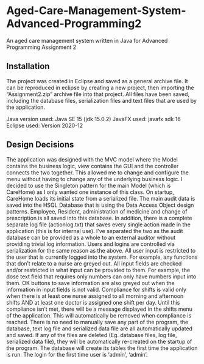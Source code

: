 # Aged-Care-Management-System-Advanced-Programming2
An aged care management system written in Java for Advanced Programming Assignment 2

## Installation
The project was created in Eclipse and saved as a general archive file. 
It can be reproduced in eclipse by creating a new project, then importing the “Assignment2.zip” archive file into that project. All files have been saved, including the database files, serialization files and text files that are used by the application. 

Java version used: Java SE 15 (jdk 15.0.2)
JavaFX used: javafx sdk 16
Eclipse used: Version 2020-12

## Design Decisions
The application was designed with the MVC model where the Model contains the business logic, view contains the GUI and the controller connects the two together. This allowed me to change and configure the menu without having to change any of the underlying business logic.
I decided to use the Singleton pattern for the main Model (which is CareHome) as I only wanted one instance of this class. On startup, CareHome loads its initial state from a serialized file. 
The main audit data is saved into the HSQL Database that is using the Data Access Object design patterns. Employee, Resident, administration of medicine and change of prescription is all saved into this database. In addition, there is a complete separate log file (actionlog.txt) that saves every single action made in the application (this is for internal use). I’ve separated the two as the audit database can be provided as a whole to an external auditor without providing trivial log information. Users and logins are controlled via serialization for the same reason as the above. 
All user input is restricted to the user that is currently logged into the system. For example, any functions that don’t relate to a nurse are greyed out. 
All input fields are checked and/or restricted in what input can be provided to them. For example, the dose text field that requires only numbers can only have numbers input into them. OK buttons to save information are also greyed out when the information in input fields is not valid. 
Compliance for shifts is valid only when there is at least one nurse assigned to all morning and afternoon shifts AND at least one doctor is assigned one shift per day. Until this compliance isn’t met, there will be a message displayed in the shifts menu of the application. This will automatically be removed when compliance is reached. 
There is no need to manually save any part of the program, the database, text log file and serialized data file are all automatically updated and saved. 
If any of the files are deleted (Eg. database files, log file, serialized data file), they will be automatically re-created on the startup of the program. The database will create its tables the first time the application is run. The login for the first time user is ‘admin’, ‘admin’. 



